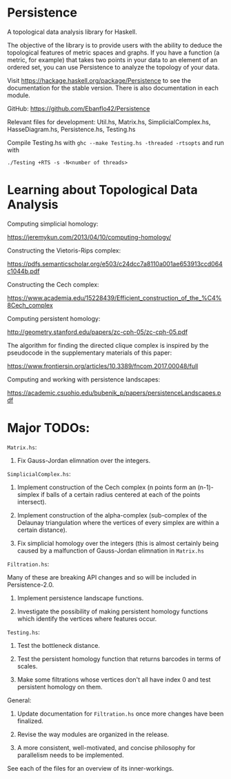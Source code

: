 # Persistence
A topological data analysis library for Haskell.

The objective of the library is to provide users with the ability to deduce the topological features of metric spaces and graphs. If you have a function (a metric, for example) that takes two points in your data to an element of an ordered set, you can use Persistence to analyze the topology of your data.

Visit https://hackage.haskell.org/package/Persistence to see the documentation for the stable version. There is also documentation in each module.

GitHub: https://github.com/Ebanflo42/Persistence

Relevant files for development: Util.hs, Matrix.hs, SimplicialComplex.hs, HasseDiagram.hs, Persistence.hs, Testing.hs

Compile Testing.hs with `ghc --make Testing.hs -threaded -rtsopts` and run with 

    ./Testing +RTS -s -N<number of threads>

# Learning about Topological Data Analysis

Computing simplicial homology:

https://jeremykun.com/2013/04/10/computing-homology/

Constructing the Vietoris-Rips complex:

https://pdfs.semanticscholar.org/e503/c24dcc7a8110a001ae653913ccd064c1044b.pdf

Constructing the Cech complex:

https://www.academia.edu/15228439/Efficient_construction_of_the_%C4%8Cech_complex

Computing persistent homology:

http://geometry.stanford.edu/papers/zc-cph-05/zc-cph-05.pdf

The algorithm for finding the directed clique complex is inspired by the pseudocode in the supplementary materials of this paper:

https://www.frontiersin.org/articles/10.3389/fncom.2017.00048/full

Computing and working with persistence landscapes:

https://academic.csuohio.edu/bubenik_p/papers/persistenceLandscapes.pdf

# Major TODOs:

`Matrix.hs`:

1) Fix Gauss-Jordan elimnation over the integers.

`SimplicialComplex.hs`:

1) Implement construction of the Cech complex (n points form an (n-1)-simplex if balls of a certain radius centered at each of the points intersect).

2) Implement construction of the alpha-complex (sub-complex of the Delaunay triangulation where the vertices of every simplex are within a certain distance).

3) Fix simplicial homology over the integers (this is almost certainly being caused by a malfunction of Gauss-Jordan elimnation in `Matrix.hs`

`Filtration.hs`:

Many of these are breaking API changes and so will be included in Persistence-2.0.

1) Implement persistence landscape functions.

2) Investigate the possibility of making persistent homology functions which identify the vertices where features occur.

`Testing.hs`:

1) Test the bottleneck distance.

2) Test the persistent homology function that returns barcodes in terms of scales.

3) Make some filtrations whose vertices don't all have index 0 and test persistent homology on them.

General:

1) Update documentation for `Filtration.hs` once more changes have been finalized.

1) Revise the way modules are organized in the release.

2) A more consistent, well-motivated, and concise philosophy for parallelism needs to be implemented.

See each of the files for an overview of its inner-workings.

